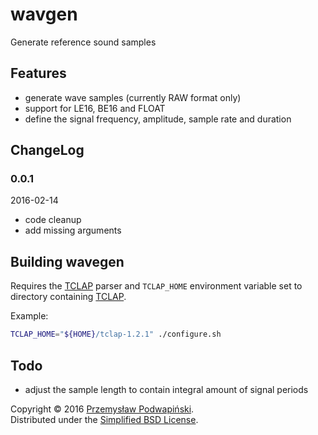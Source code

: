 # wavgen
Generate reference sound samples

## Features
- generate wave samples (currently RAW format only)
- support for LE16, BE16 and FLOAT
- define the signal frequency, amplitude, sample rate and duration

## ChangeLog

### 0.0.1
2016-02-14
- code cleanup
- add missing arguments

## Building wavegen
Requires the [TCLAP][10] parser and `TCLAP_HOME` environment variable
set to directory containing [TCLAP][10].

Example:

```sh
TCLAP_HOME="${HOME}/tclap-1.2.1" ./configure.sh
```

## Todo
- adjust the sample length to contain integral amount of signal periods


Copyright &copy; 2016 [Przemysław Podwapiński][98].<br>
Distributed under the [Simplified BSD License][99].

[10]:http://tclap.sourceforge.net/
[98]:mailto:p.podwapinski@gmail.com
[99]:https://www.freebsd.org/copyright/freebsd-license.html
